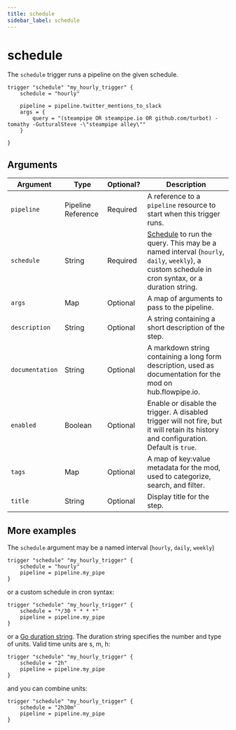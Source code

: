 ```yaml
---
title: schedule
sidebar_label: schedule
---
```


# schedule

The `schedule` trigger runs a pipeline on the given schedule. 

```hcl
trigger "schedule" "my_hourly_trigger" {
    schedule = "hourly"

    pipeline = pipeline.twitter_mentions_to_slack
    args = {
        query = "(steampipe OR steampipe.io OR github.com/turbot) -tomathy -GutturalSteve -\"steampipe alley\""
    }

}
```


## Arguments

| Argument        | Type    | Optional?  | Description
|-----------------|---------|------------|-----------------
| `pipeline`      | Pipeline Reference | Required | A reference to a `pipeline` resource to start when this trigger runs.  
| `schedule`      | String  | Required   | [Schedule](#more-examples) to run the query. This may be a named interval (`hourly`, `daily`, `weekly`), a custom schedule in cron syntax, or a duration string. 
| `args`	      | Map	    | Optional	  | A map of arguments to pass to the pipeline.
| `description`   |  String | Optional   | A string containing a short description of the step. 
| `documentation` | String | Optional | A markdown string containing a long form description, used as documentation for the mod on hub.flowpipe.io. 
| `enabled`       | Boolean | Optional   | Enable or disable the trigger.  A disabled trigger will not fire, but it will retain its history and configuration.  Default is `true`.
| `tags` | Map | Optional | A map of key:value metadata for the mod, used to categorize, search, and filter.   
| `title`         | String  | Optional | Display title for the step.




## More examples

The `schedule` argument may be a named interval (`hourly`, `daily`, `weekly`)

```hcl
trigger "schedule" "my_hourly_trigger" {
    schedule = "hourly"
    pipeline = pipeline.my_pipe
}
```
or  a custom schedule in cron syntax:

```hcl
trigger "schedule" "my_hourly_trigger" {
    schedule = "*/30 * * * *"
    pipeline = pipeline.my_pipe
}
```


or a [Go duration string](https://pkg.go.dev/time#Duration). The duration string specifies the number and type of units. Valid time units are s, m, h:


```hcl
trigger "schedule" "my_hourly_trigger" {
    schedule = "2h"
    pipeline = pipeline.my_pipe
}
```

and you can combine units:

```hcl
trigger "schedule" "my_hourly_trigger" {
    schedule = "2h30m"
    pipeline = pipeline.my_pipe
}
```